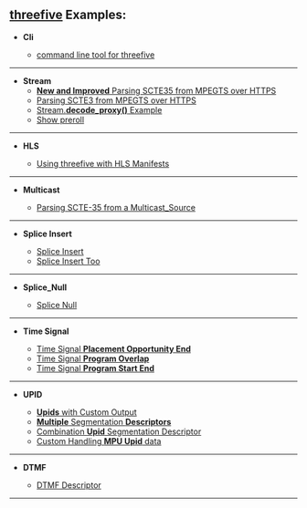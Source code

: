 ## [threefive](https://github.com/futzu/SCTE35-threefive/) Examples:

* __Cli__

  * [command line tool for threefive](https://github.com/futzu/SCTE35-threefive/blob/master/examples/cli.py)
 ---

 * __Stream__
      * [__New and Improved__ Parsing SCTE35 from MPEGTS over HTTPS](https://github.com/futzu/threefive/blob/master/examples/stream/cool_decode_http.py)
      * [Parsing SCTE3 from MPEGTS over HTTPS](https://github.com/futzu/threefive/blob/master/examples/stream/decode_http.py)
      * [Stream.__decode_proxy()__ Example](https://github.com/futzu/SCTE35-threefive/blob/master/examples/stream/decode_proxy.py)
      * [Show preroll](https://github.com/futzu/threefive/blob/master/examples/stream/preroll.py)
 ---
 * __HLS__
 
      * [Using threefive with HLS Manifests](https://github.com/futzu/SCTE35-threefive/tree/master/examples/hls)
 ---
 * __Multicast__
 
      * [Parsing SCTE-35 from a Multicast_Source](https://github.com/futzu/SCTE35-threefive/blob/master/examples/multicast/README.txt)
 ---  
 * __Splice Insert__
 
      * [Splice Insert](https://github.com/futzu/SCTE35-threefive/blob/master/examples/spliceinsert/splice_insert.py)
      * [Splice Insert Too](https://github.com/futzu/SCTE35-threefive/blob/master/examples/spliceinsert/splice_insert_too.py)
 ---
 * __Splice_Null__
 
      * [Splice Null](https://github.com/futzu/SCTE35-threefive/blob/master/examples/splicenull)  
 ---     
 * __Time Signal__

      * [Time Signal __Placement Opportunity End__](https://github.com/futzu/threefive/blob/master/examples/timesignal/time_signal-placement_opportunity_end.py)
      * [Time Signal __Program Overlap__ ](https://github.com/futzu/threefive/blob/master/examples/timesignal/time_signal-program_overlap.py)
      * [Time Signal __Program Start End__](https://github.com/futzu/threefive/blob/master/examples/timesignal/time_signal_blackout_override_program_end.py)
---
 *  __UPID__
 
       * [__Upids__ with Custom Output](https://github.com/futzu/threefive/blob/master/examples/upid/upid_custom_output.py)
       * [__Multiple__ Segmentation __Descriptors__](https://github.com/futzu/threefive/blob/master/examples/upid/multi_upid.py)
       * [Combination __Upid__ Segmentation Descriptor](https://github.com/futzu/threefive/blob/master/examples/upid/upid_combo.py)
       * [Custom Handling __MPU Upid__ data](https://github.com/futzu/threefive/blob/master/examples/upid/custom_upid_handling.py)
---
* __DTMF__

     * [DTMF Descriptor](https://github.com/futzu/SCTE35-threefive/blob/master/examples/dtmf)
---

